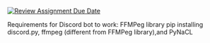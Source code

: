 [![Review Assignment Due Date](https://classroom.github.com/assets/deadline-readme-button-24ddc0f5d75046c5622901739e7c5dd533143b0c8e959d652212380cedb1ea36.svg)](https://classroom.github.com/a/3e23_jye)


Requirements for Discord bot to work: 
FFMPeg library
pip installing discord.py, ffmpeg (different from FFMPeg library),and PyNaCL